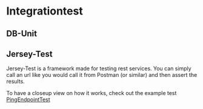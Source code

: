 # Integrationtest

## DB-Unit



## Jersey-Test

Jersey-Test is a framework made for testing rest services. 
You can simply call an url like you would call it from Postman (or similar) and then assert the results.

To have a closeup view on how it works, check out the example test [PingEndpointTest](src/test/java/com/gepardec/tdd/rest/PingEndpointTest.java)